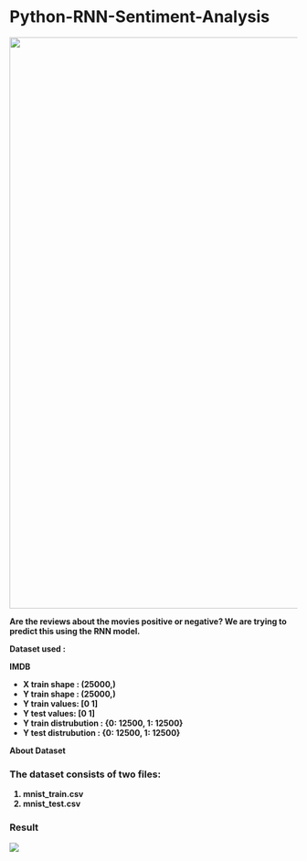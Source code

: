 # Python-RNN-Sentiment-Analysis

<img src = "img/Example-images-from-the-MNIST-dataset.png" width = 1000 ></img>


<strong> Are the reviews about the movies positive or negative? We are trying to predict this using the RNN model. </strpng>

Dataset used :

IMDB

<ul>
  
<li> X train shape :  (25000,) </li>
<li> Y train shape :  (25000,) </li>
<li> Y train values:  [0 1] </li>
<li> Y test values:  [0 1] </li>
<li> Y train distrubution :  {0: 12500, 1: 12500} </li>
<li> Y test distrubution :  {0: 12500, 1: 12500} </li>
  
</ul>

About Dataset

<h3> The dataset consists of two files: </h3>

<ol>

<li> mnist_train.csv</li>

<li> mnist_test.csv</li>

</ol>

### Result
<img src = "img/result(acc-loss).PNG"></img>
